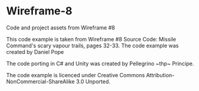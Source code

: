 # Wireframe-8
Code and project assets from Wireframe #8

This code example is taken from Wireframe #8 Source Code: Missile Command's scary vapour trails, pages 32-33. 
The code example was created by Daniel Pope

The code porting in C# and Unity was created by Pellegrino \~thp\~ Principe.

The code example is licenced under Creative Commons Attribution-NonCommercial-ShareAlike 3.0 Unported.
